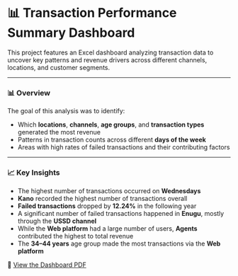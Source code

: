 # 📊 Transaction Performance Summary Dashboard

This project features an Excel dashboard analyzing transaction data to uncover key patterns and revenue drivers across different channels, locations, and customer segments.

---

### 📊 Overview

The goal of this analysis was to identify:
- Which **locations**, **channels**, **age groups**, and **transaction types** generated the most revenue
- Patterns in transaction counts across different **days of the week**
- Areas with high rates of failed transactions and their contributing factors

---

### 📈 Key Insights

- The highest number of transactions occurred on **Wednesdays**
- **Kano** recorded the highest number of transactions overall
- **Failed transactions** dropped by **12.24%** in the following year
- A significant number of failed transactions happened in **Enugu**, mostly through the **USSD channel**
- While the **Web platform** had a large number of users, **Agents** contributed the highest to total revenue
- The **34–44 years** age group made the most transactions via the **Web platform**

📄 [View the Dashboard PDF](Transaction_Performance_Summary_Dashboard.pdf)
  


